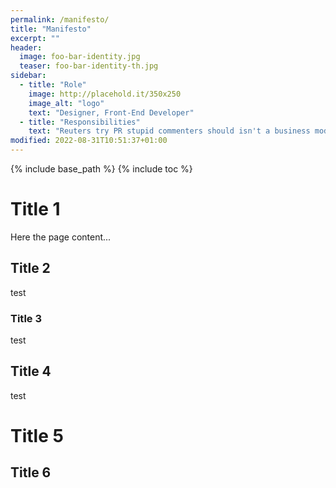 ```yaml
---
permalink: /manifesto/
title: "Manifesto"
excerpt: ""
header:
  image: foo-bar-identity.jpg
  teaser: foo-bar-identity-th.jpg
sidebar:
  - title: "Role"
    image: http://placehold.it/350x250
    image_alt: "logo"
    text: "Designer, Front-End Developer"
  - title: "Responsibilities"
    text: "Reuters try PR stupid commenters should isn't a business model"
modified: 2022-08-31T10:51:37+01:00
---
```


{% include base_path %}
{% include toc %}

# Title 1

Here the page content...

## Title 2

test

### Title 3

test

## Title 4

test

# Title 5

## Title 6
